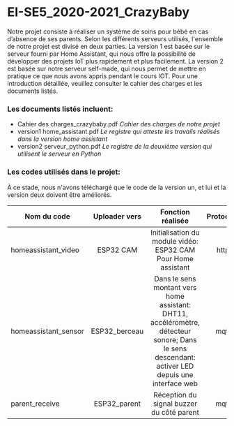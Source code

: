 # EI-SE5_2020-2021_CrazyBaby

Notre projet consiste à réaliser un système de soins pour bébé en cas d’absence de ses parents. 
Selon les différents serveurs utilisés, l'ensemble de notre projet est divisé en deux parties. La version 1 est basée sur le serveur fourni par Home Assistant, qui nous offre la possibilité de développer des projets IoT plus rapidement et plus facilement. La version 2 est basée sur notre serveur self-made, qui nous permet de mettre en pratique ce que nous avons appris pendant le cours IOT. Pour une introduction détaillée, veuillez consulter le cahier des charges et les documents listés.

### Les documents listés incluent:
- Cahier des charges_crazybaby.pdf     *Cahier des charges de notre projet*
- version1 home_assistant.pdf          *Le registre qui atteste les travails réalisés dans la version home assistant* 
- version2 serveur_python.pdf          *Le registre de la deuxième version qui utilisent le serveur en Python* 


### Les codes utilisés dans le projet:
À ce stade, nous n'avons téléchargé que le code de la version un, et lui et la version deux doivent être améliorés.

| Nom du code   | Uploader vers  | Fonction réalisée | Protocole  |      |
| ---------- | :-----------:  | :-----------: | :-----------: | :-----------: |
| homeassistant_video|  ESP32 CAM| Initialisation du module vidéo: ESP32 CAM Pour Home assistant | http|Accès via adresse IP |
| homeassistant_sensor|ESP32_berceau| Dans le sens montant vers home assistant: DHT11, accéléromètre, détecteur sonore; Dans le sens descendant: activer LED depuis une interface web| mqtt |Broker: homeassistant|
| parent_receive    | ESP32_parent|Réception du signal buzzer du côté parent | mqtt    |Broker:hivemq|


